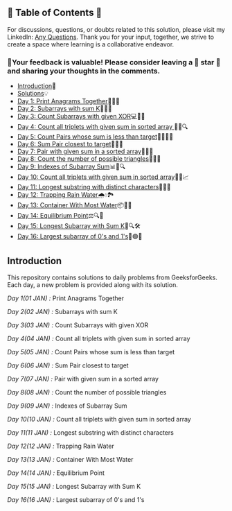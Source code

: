 ## 📜 Table of Contents 📜

For discussions, questions, or doubts related to this solution, please visit my LinkedIn: [Any Questions](https://www.linkedin.com/in/het-patel-8b110525a/). Thank you for your input, together, we strive to create a space where learning is a collaborative endeavor.

### 🔮Your feedback is valuable! Please consider leaving a 🌟 star 🌟 and sharing your thoughts in the comments.

- [Introduction](https://github.com/Hunterdii/GeeksforGeeks-POTD/blob/main/README.md)📝
- [Solutions](https://github.com/Hunterdii/GeeksforGeeks-POTD/tree/main/January%202026%20GFG%20SOLUTION)💡
- [Day 1: Print Anagrams Together](01(Jan)%20Print%20Anagrams%20Together.md)🔡👥🤝
- [Day 2: Subarrays with sum K](02(Jan)%20Subarrays%20with%20sum%20K.md)🔢➕🎯
- [Day 3: Count Subarrays with given XOR](03(Jan)%20Count%20Subarrays%20with%20given%20XOR.md)💻🔢🧮
- [Day 4: Count all triplets with given sum in sorted array ](04(Jan)%20Count%20all%20triplets%20with%20given%20sum%20in%20sorted%20array.md)🔢🔽🔍
- [Day 5: Count Pairs whose sum is less than target](05(Jan)%20Count%20Pairs%20whose%20sum%20is%20less%20than%20target.md)👫🔢👨‍💻		
- [Day 6: Sum Pair closest to target](06(Jan)%20Sum%20Pair%20closest%20to%20target.md)🎯💡🔢		
- [Day 7: Pair with given sum in a sorted array](07(Jan)%20Pair%20with%20given%20sum%20in%20a%20sorted%20array.md)🔢🧮✅	
- [Day 8: Count the number of possible triangles](08(Jan)%20Count%20the%20number%20of%20possible%20triangles.md)📐📏🧮
- [Day 9: Indexes of Subarray Sum](09(Jan)%20Indexes%20of%20Subarray%20Sum.md)📊📐🔍
- [Day 10: Count all triplets with given sum in sorted array](10(Jan)%20Count%20distinct%20elements%20in%20every%20window.md)🔢🎯📈
- [Day 11: Longest substring with distinct characters](11(Jan)%20Longest%20substring%20with%20distinct%20characters.md)🧵🔤🧠
- [Day 12: Trapping Rain Water](12(Jan)%20Trapping%20Rain%20Water.md)🌧️💧🏞️
- [Day 13: Container With Most Water](13(Jan)%20Container%20With%20Most%20Water.md)📦🌊📐
- [Day 14: Equilibrium Point](14(Jan)%20Equilibrium%20Point.md)⚖️🔍🧮
- [Day 15: Longest Subarray with Sum K](15(Jan)%20Longest%20Subarray%20with%20Sum%20K.md)🌟🔍🛠️
- [Day 16: Largest subarray of 0's and 1's](16(Jan)%20Largest%20subarray%20of%200's%20and%201's.md)🔢🟢🔴

  
## Introduction

This repository contains solutions to daily problems from GeeksforGeeks. Each day, a new problem is provided along with its solution.

*Day 1(01 JAN) :* Print Anagrams Together

*Day 2(02 JAN) :* Subarrays with sum K 

*Day 3(03 JAN) :* Count Subarrays with given XOR 

*Day 4(04 JAN) :* Count all triplets with given sum in sorted array 

*Day 5(05 JAN) :* Count Pairs whose sum is less than target

*Day 6(06 JAN) :* Sum Pair closest to target 

*Day 7(07 JAN) :* Pair with given sum in a sorted array 

*Day 8(08 JAN) :* Count the number of possible triangles 

*Day 9(09 JAN) :* Indexes of Subarray Sum

*Day 10(10 JAN) :* Count all triplets with given sum in sorted array

*Day 11(11 JAN) :* Longest substring with distinct characters

*Day 12(12 JAN) :* Trapping Rain Water

*Day 13(13 JAN) :* Container With Most Water

*Day 14(14 JAN) :* Equilibrium Point 

*Day 15(15 JAN) :* Longest Subarray with Sum K

*Day 16(16 JAN) :* Largest subarray of 0's and 1's
